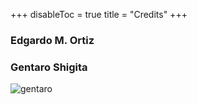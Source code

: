 +++
disableToc = true
title = "Credits"
+++

### Edgardo M. Ortiz

### Gentaro Shigita [<i class="fas fa-envelope"></i>](mailto:gentaro.shigita&#64;tum.de) [<i class="fab fa-github"></i>](https://github.com/shigita) [<i class="fab fa-twitter"></i>](https://twitter.com/gentaro_shigita)

![gentaro](/images/credit_gentaro.jpg?classes=shadow)
